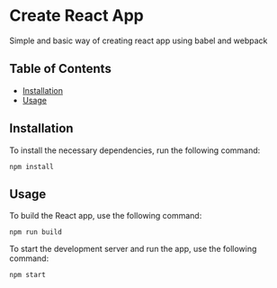 # Create React App

Simple and basic way of creating react app using babel and webpack

## Table of Contents

- [Installation](#installation)
- [Usage](#usage)

## Installation

To install the necessary dependencies, run the following command:

```npm install```

## Usage

To build the React app, use the following command:

```npm run build```

To start the development server and run the app, use the following command:

```npm start```
